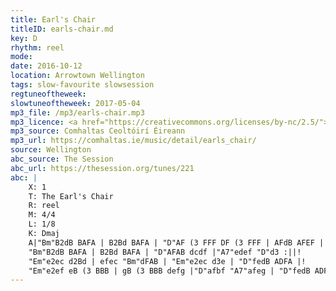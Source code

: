 ```yaml
---
title: Earl's Chair
titleID: earls-chair.md
key: D
rhythm: reel
mode:
date: 2016-10-12
location: Arrowtown Wellington
tags: slow-favourite slowsession
regtuneoftheweek:
slowtuneoftheweek: 2017-05-04
mp3_file: /mp3/earls-chair.mp3
mp3_licence: <a href="https://creativecommons.org/licenses/by-nc/2.5/">CC-BY-NC-2.5</a>
mp3_source: Comhaltas Ceoltóirí Éireann
mp3_url: https://comhaltas.ie/music/detail/earls_chair/
source: Wellington
abc_source: The Session
abc_url: https://thesession.org/tunes/221
abc: |
    X: 1
    T: The Earl's Chair
    R: reel
    M: 4/4
    L: 1/8
    K: Dmaj
    A|"Bm"B2dB BAFA | B2Bd BAFA | "D"AF (3 FFF DF (3 FFF | AFdB AFEF |!
    "Bm"B2dB BAFA | B2Bd BAFA | "D"AFAB dcdf |"A7"edef "D"d3 :||!
    "Em"e2ec d2Bd | efec "Bm"dFAB | "Em"e2ec d3e | "D"fedB ADFA |!
    "Em"e2ef eB (3 BBB | gB (3 BBB defg |"D"afbf "A7"afeg | "D"fedB ADFA :||
---
```

